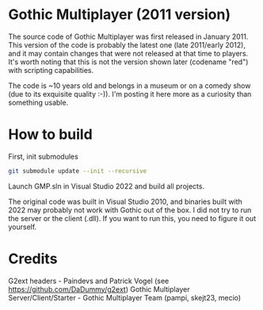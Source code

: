 # Gothic Multiplayer (2011 version)
The source code of Gothic Multiplayer was first released in January 2011. 
This version of the code is probably the latest one (late 2011/early 2012), and it may contain changes that were not released at that time to players.
It's worth noting that this is not the version shown later (codename "red") with scripting capabilities.

The code is ~10 years old and belongs in a museum or on a comedy show (due to its exquisite quality :-)).
I'm posting it here more as a curiosity than something usable.

# How to build
First, init submodules
```bash
git submodule update --init --recursive
```
Launch GMP.sln in Visual Studio 2022 and build all projects.

The original code was built in Visual Studio 2010, and binaries built with 2022 may probably not work with Gothic out of the box.
I did not try to run the server or the client (.dll).
If you want to run this, you need to figure it out yourself.

# Credits
G2ext headers - Paindevs and Patrick Vogel (see https://github.com/DaDummy/g2ext)
Gothic Multiplayer Server/Client/Starter - Gothic Multiplayer Team (pampi, skejt23, mecio)
